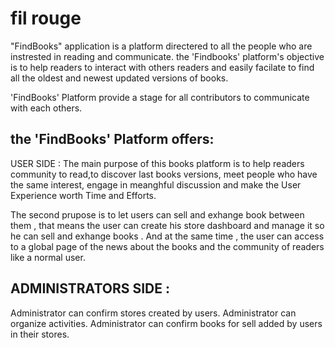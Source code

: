 # fil rouge
"FindBooks" application is a platform directered to all the people who are instrested in reading and communicate.
the 'Findbooks' platform's objective is to help readers 
to interact with others readers and easily
facilate to find all the oldest and newest updated versions of books.

'FindBooks' Platform provide a stage for all contributors to 
communicate with each others.

## the 'FindBooks' Platform offers:
USER SIDE :
The main purpose of this books platform is to help readers community to read,to discover last books versions, meet people who have the same interest, engage in meanghful discussion and make the User Experience worth Time and Efforts.

The second prupose is to let users can sell and exhange book between them , that means the user can create his store dashboard and manage it so he can sell and exhange books . And at the same time , the user can access to a global page of the news about the books and the community of readers like a normal user.

## ADMINISTRATORS SIDE :
Administrator can confirm stores created by users.
Administrator can organize activities.
Administrator can confirm books for sell added by users in their stores.

